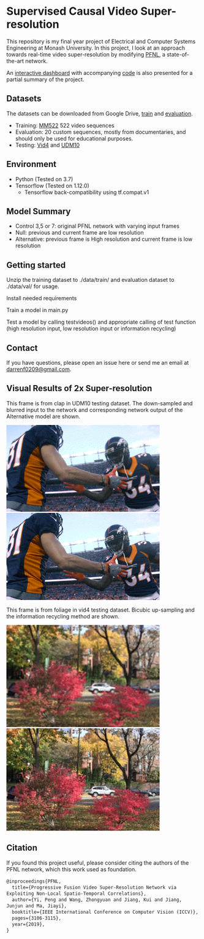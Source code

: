 # Supervised Causal Video Super-resolution
This repository is my final year project of Electrical and Computer Systems Engineering at Monash University. In this project, I look at an approach towards real-time video super-resolution by modifying [PFNL](http://openaccess.thecvf.com/content_ICCV_2019/html/Yi_Progressive_Fusion_Video_Super-Resolution_Network_via_Exploiting_Non-Local_Spatio-Temporal_Correlations_ICCV_2019_paper.html), a state-of-the-art network.

An [interactive dashboard](https://fyp-darrenf.herokuapp.com/) with accompanying [code](https://github.com/darrenf0209/FYP-Dash) is also presented for a partial summary of the project.

## Datasets
The datasets can be downloaded from Google Drive, [train](https://drive.google.com/open?id=1xPMYiA0JwtUe9GKiUa4m31XvDPnX7Juu) and [evaluation](https://drive.google.com/file/d/1Px0xAE2EUzXbgfDJZVR2KfG7zAk7wPZO/view?usp=sharing).

* Training: [MM522](https://github.com/psychopa4/MMCNN) 522 video sequences
* Evaluation: 20 custom sequences, mostly from documentaries, and should only be used for educational purposes.
* Testing: [Vid4](https://drive.google.com/file/d/1-Sy3t0zgbUskX1rr2Vu7oM9ssLlfIvzd/view?usp=sharing)  and [UDM10](https://drive.google.com/file/d/1IEURw2U4V9KNejw3YptPL6gWM2xLE6bq/view?usp=sharing)


## Environment
  - Python (Tested on 3.7)
  - Tensorflow (Tested on 1.12.0)
    - Tensorflow back-compatibility using tf.compat.v1 
    
## Model Summary
- Control 3,5 or 7: original PFNL network with varying input frames
- Null: previous and current frame are low resolution
- Alternative: previous frame is High resolution and current frame is low resolution

## Getting started
Unzip the training dataset to ./data/train/ and evaluation dataset to ./data/val/ for usage.

Install needed requirements

Train a model in main.py 

Test a model by calling testvideos() and appropriate calling of test function (high resolution input, low resolution input or information recycling)

## Contact
If you have questions, please open an issue here or send me an email at darrenf0209@gmail.com.

## Visual Results of 2x Super-resolution

This frame is from clap in UDM10 testing dataset. The down-sampled and blurred input to the network and corresponding network output of the Alternative model are shown.

<p float="left">
    <img src="https://github.com/darrenf0209/PFNL/blob/master/demo/clap_b4.gif" alt="Input to Network" width="400" />
    <img src="https://github.com/darrenf0209/PFNL/blob/master/demo/clap_alt_best.gif" alt="Output of Network" width="400" />
</p>

This frame is from foliage in vid4 testing dataset. Bicubic up-sampling and the information recycling method are shown.

<p float="left">
    <img src="https://github.com/darrenf0209/PFNL/blob/master/demo/foliage_bicubic.gif" alt="Bicubic Up-sampling" width="400" />
    <img src="https://github.com/darrenf0209/PFNL/blob/master/demo/foliage_info_recycle.gif" alt="Information Recycling" width="400" />
</p>

## Citation
If you found this project useful, please consider citing the authors of the PFNL network, which this work used as foundation.
```
@inproceedings{PFNL,
  title={Progressive Fusion Video Super-Resolution Network via Exploiting Non-Local Spatio-Temporal Correlations},
  author={Yi, Peng and Wang, Zhongyuan and Jiang, Kui and Jiang, Junjun and Ma, Jiayi},
  booktitle={IEEE International Conference on Computer Vision (ICCV)},
  pages={3106-3115},
  year={2019},
}
```